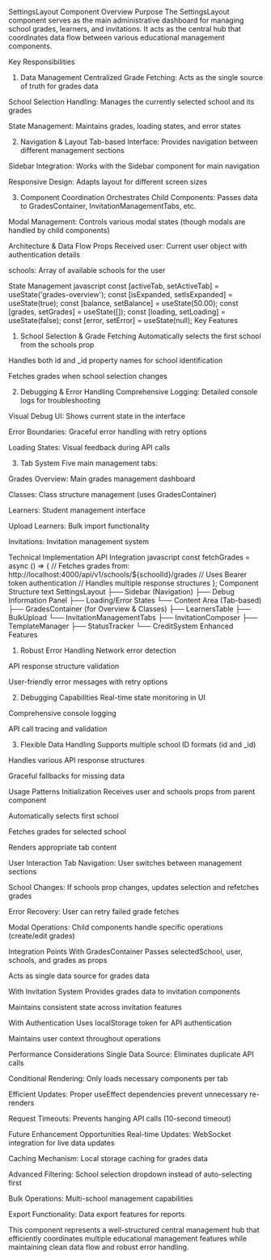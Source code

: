 SettingsLayout Component Overview
Purpose
The SettingsLayout component serves as the main administrative dashboard for managing school grades, learners, and invitations. It acts as the central hub that coordinates data flow between various educational management components.

Key Responsibilities
1. Data Management
Centralized Grade Fetching: Acts as the single source of truth for grades data

School Selection Handling: Manages the currently selected school and its grades

State Management: Maintains grades, loading states, and error states

2. Navigation & Layout
Tab-based Interface: Provides navigation between different management sections

Sidebar Integration: Works with the Sidebar component for main navigation

Responsive Design: Adapts layout for different screen sizes

3. Component Coordination
Orchestrates Child Components: Passes data to GradesContainer, InvitationManagementTabs, etc.

Modal Management: Controls various modal states (though modals are handled by child components)

Architecture & Data Flow
Props Received
user: Current user object with authentication details

schools: Array of available schools for the user

State Management
javascript
const [activeTab, setActiveTab] = useState('grades-overview');
const [isExpanded, setIsExpanded] = useState(true);
const [balance, setBalance] = useState(50.00);
const [grades, setGrades] = useState([]);
const [loading, setLoading] = useState(false);
const [error, setError] = useState(null);
Key Features
1. School Selection & Grade Fetching
Automatically selects the first school from the schools prop

Handles both id and _id property names for school identification

Fetches grades when school selection changes

2. Debugging & Error Handling
Comprehensive Logging: Detailed console logs for troubleshooting

Visual Debug UI: Shows current state in the interface

Error Boundaries: Graceful error handling with retry options

Loading States: Visual feedback during API calls

3. Tab System
Five main management tabs:

Grades Overview: Main grades management dashboard

Classes: Class structure management (uses GradesContainer)

Learners: Student management interface

Upload Learners: Bulk import functionality

Invitations: Invitation management system

Technical Implementation
API Integration
javascript
const fetchGrades = async () => {
  // Fetches grades from: http://localhost:4000/api/v1/schools/${schoolId}/grades
  // Uses Bearer token authentication
  // Handles multiple response structures
};
Component Structure
text
SettingsLayout
├── Sidebar (Navigation)
├── Debug Information Panel
├── Loading/Error States
└── Content Area (Tab-based)
    ├── GradesContainer (for Overview & Classes)
    ├── LearnersTable
    ├── BulkUpload
    └── InvitationManagementTabs
        ├── InvitationComposer
        ├── TemplateManager
        ├── StatusTracker
        └── CreditSystem
Enhanced Features
1. Robust Error Handling
Network error detection

API response structure validation

User-friendly error messages with retry options

2. Debugging Capabilities
Real-time state monitoring in UI

Comprehensive console logging

API call tracing and validation

3. Flexible Data Handling
Supports multiple school ID formats (id and _id)

Handles various API response structures

Graceful fallbacks for missing data

Usage Patterns
Initialization
Receives user and schools props from parent component

Automatically selects first school

Fetches grades for selected school

Renders appropriate tab content

User Interaction
Tab Navigation: User switches between management sections

School Changes: If schools prop changes, updates selection and refetches grades

Error Recovery: User can retry failed grade fetches

Modal Operations: Child components handle specific operations (create/edit grades)

Integration Points
With GradesContainer
Passes selectedSchool, user, schools, and grades as props

Acts as single data source for grades data

With Invitation System
Provides grades data to invitation components

Maintains consistent state across invitation features

With Authentication
Uses localStorage token for API authentication

Maintains user context throughout operations

Performance Considerations
Single Data Source: Eliminates duplicate API calls

Conditional Rendering: Only loads necessary components per tab

Efficient Updates: Proper useEffect dependencies prevent unnecessary re-renders

Request Timeouts: Prevents hanging API calls (10-second timeout)

Future Enhancement Opportunities
Real-time Updates: WebSocket integration for live data updates

Caching Mechanism: Local storage caching for grades data

Advanced Filtering: School selection dropdown instead of auto-selecting first

Bulk Operations: Multi-school management capabilities

Export Functionality: Data export features for reports

This component represents a well-structured central management hub that efficiently coordinates multiple educational management features while maintaining clean data flow and robust error handling.